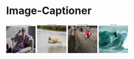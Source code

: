 # Image-Captioner

<img src="images/demo1.png" alt="Logo" width="80" height="80">
<img src="images/demo2.png" alt="Logo" width="80" height="80">
<img src="images/demo3.png" alt="Logo" width="80" height="80">
<img src="images/demo4.png" alt="Logo" width="80" height="80">
